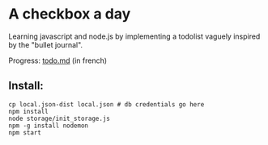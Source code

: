 # A checkbox a day

Learning javascript and node.js by implementing a todolist vaguely inspired by the "bullet journal".

Progress: [todo.md](https://github.com/thomaslule/a-checkbox-a-day/blob/master/todo.md) (in french)

## Install:
    cp local.json-dist local.json # db credentials go here
    npm install
    node storage/init_storage.js
    npm -g install nodemon
    npm start
